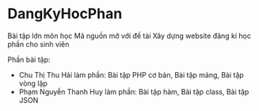 # DangKyHocPhan
Bài tập lớn môn học Mã nguồn mở với đề tài Xây dựng website đăng kí học phần cho sinh viên

Phần bài tập: 
- Chu Thị Thu Hải làm phần: Bài tập PHP cơ bản, Bài tập mảng, Bài tập vòng lặp
- Phạm Nguyễn Thanh Huy làm phần: Bài tập hàm, Bài tập class, Bài tập JSON
